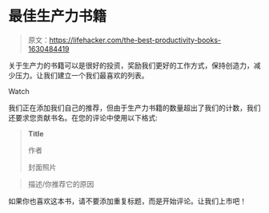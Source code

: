 # 最佳生产力书籍

> 原文：<https://lifehacker.com/the-best-productivity-books-1630484419>

关于生产力的书籍可以是很好的投资，奖励我们更好的工作方式，保持创造力，减少压力。让我们建立一个我们最喜欢的列表。

Watch

我们正在添加我们自己的推荐，但由于生产力书籍的数量超出了我们的计数，我们还要求您贡献书名。在您的评论中使用以下格式:

> **Title**
> 
> 作者
> 
> 封面照片

> 描述/你推荐它的原因

如果你也喜欢这本书，请不要添加重复标题，而是开始评论。让我们上市吧！